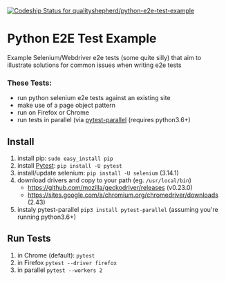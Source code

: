 [ ![Codeship Status for qualityshepherd/python-e2e-test-example](https://app.codeship.com/projects/46773060-bb86-0136-d63d-1e1992c1cf6f/status?branch=master)](https://app.codeship.com/projects/312669)

# Python E2E Test Example
Example Selenium/Webdriver e2e tests (some quite silly) that aim to illustrate solutions for common issues when writing e2e tests

### These Tests:
* run python selenium e2e tests against an existing site
* make use of a page object pattern
* run on Firefox or Chrome
* run tests in parallel (via [pytest-parallel](https://pypi.org/project/pytest-parallel/) (requires python3.6+)

## Install
1. install pip: `sudo easy_install pip`
1. install [Pytest](https:pytest.org): `pip install -U pytest`
1. install/update selenium: `pip install -U selenium` (3.14.1)
1. download drivers and copy to your path (eg. `/usr/local/bin`)
    - https://github.com/mozilla/geckodriver/releases (v0.23.0)
    - https://sites.google.com/a/chromium.org/chromedriver/downloads (2.43)
1. instaly pytest-parallel `pip3 install pytest-parallel` (assuming you're running python3.6+)

## Run Tests
1. in Chrome (default): `pytest`
1. in Firefox `pytest --driver firefox`
1. in parallel `pytest --workers 2`
